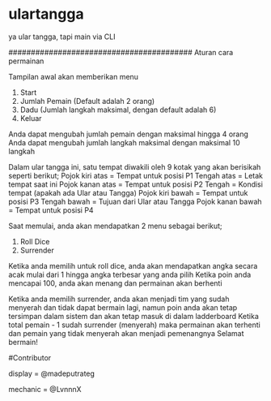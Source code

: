 # ulartangga
ya ular tangga, tapi main via CLI

#########################################
Aturan cara permainan

Tampilan awal akan memberikan menu
1. Start
2. Jumlah Pemain (Default adalah 2 orang)
3. Dadu (Jumlah langkah maksimal, dengan default adalah 6)
4. Keluar

Anda dapat mengubah jumlah pemain dengan maksimal hingga 4 orang
Anda dapat mengubah jumlah langkah maksimal dengan maksimal 10 langkah

Dalam ular tangga ini, satu tempat diwakili oleh 9 kotak yang akan berisikah seperti berikut;
Pojok kiri atas   = Tempat untuk posisi P1
Tengah atas       = Letak tempat saat ini
Pojok kanan atas  = Tempat untuk posisi P2
Tengah            = Kondisi tempat (apakah ada Ular atau Tangga)
Pojok kiri bawah  = Tempat untuk posisi P3
Tengah bawah      = Tujuan dari Ular atau Tangga 
Pojok kanan bawah = Tempat untuk posisi P4

Saat memulai, anda akan mendapatkan 2 menu sebagai berikut;
1.  Roll Dice
2.  Surrender

Ketika anda memilih untuk roll dice, anda akan mendapatkan angka secara acak mulai dari 1 hingga angka terbesar yang anda pilih
Ketika poin anda mencapai 100, anda akan menang dan permainan akan berhenti

Ketika anda memilih surrender, anda akan menjadi tim yang sudah menyerah dan tidak dapat bermain lagi, namun poin anda akan tetap tersimpan dalam sistem dan akan tetap masuk di dalam ladderboard
Ketika total pemain - 1 sudah surrender (menyerah) maka permainan akan terhenti dan pemain yang tidak menyerah akan menjadi pemenangnya
Selamat bermain!


#Contributor

display = @madeputrateg 

mechanic = @LvnnnX
